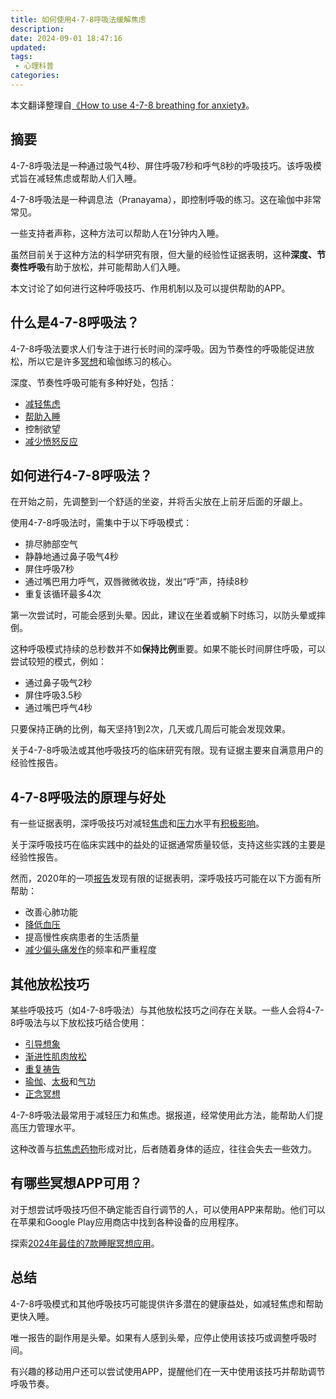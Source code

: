 ```yaml
---
title: 如何使用4-7-8呼吸法缓解焦虑
description:
date: 2024-09-01 18:47:16
updated:
tags:
 - 心理科普
categories:
---
```

本文翻译整理自[《How to use 4-7-8 breathing for anxiety》](https://www.medicalnewstoday.com/articles/324417)。
## 摘要 

4-7-8呼吸法是一种通过吸气4秒、屏住呼吸7秒和呼气8秒的呼吸技巧。该呼吸模式旨在减轻焦虑或帮助人们入睡。

4-7-8呼吸法是一种调息法（Pranayama），即控制呼吸的练习。这在瑜伽中非常常见。

一些支持者声称，这种方法可以帮助人在1分钟内入睡。

虽然目前关于这种方法的科学研究有限，但大量的经验性证据表明，这种**深度、节奏性呼吸**有助于放松，并可能帮助人们入睡。

本文讨论了如何进行这种呼吸技巧、作用机制以及可以提供帮助的APP。


## 什么是4-7-8呼吸法？

4-7-8呼吸法要求人们专注于进行长时间的深呼吸。因为节奏性的呼吸能促进放松，所以它是许多[冥想](https://www.medicalnewstoday.com/articles/320392)和瑜伽练习的核心。

深度、节奏性呼吸可能有多种好处，包括：

 * [减轻焦虑](https://www.ncbi.nlm.nih.gov/pmc/articles/PMC8481564/)
 * [帮助入睡](https://www.ncbi.nlm.nih.gov/pmc/articles/PMC6361823/)
 * 控制欲望
 * [减少愤怒反应](https://www.ncbi.nlm.nih.gov/pmc/articles/PMC6137615/)

## 如何进行4-7-8呼吸法？

在开始之前，先调整到一个舒适的坐姿，并将舌尖放在上前牙后面的牙龈上。

使用4-7-8呼吸法时，需集中于以下呼吸模式：

* 排尽肺部空气
* 静静地通过鼻子吸气4秒
* 屏住呼吸7秒
* 通过嘴巴用力呼气，双唇微微收拢，发出“呼”声，持续8秒
* 重复该循环最多4次

第一次尝试时，可能会感到头晕。因此，建议在坐着或躺下时练习，以防头晕或摔倒。

这种呼吸模式持续的总秒数并不如**保持比例**重要。如果不能长时间屏住呼吸，可以尝试较短的模式，例如：

* 通过鼻子吸气2秒
* 屏住呼吸3.5秒
* 通过嘴巴呼气4秒

只要保持正确的比例，每天坚持1到2次，几天或几周后可能会发现效果。

关于4-7-8呼吸法或其他呼吸技巧的临床研究有限。现有证据主要来自满意用户的经验性报告。

## 4-7-8呼吸法的原理与好处 

有一些证据表明，深呼吸技巧对减轻[焦虑](https://www.medicalnewstoday.com/articles/323454)和[压力](https://www.medicalnewstoday.com/articles/145855)水平有[积极影响](https://www.ncbi.nlm.nih.gov/pmc/articles/PMC5455070/)。

关于深呼吸技巧在临床实践中的益处的证据通常质量较低，支持这些实践的主要是经验性报告。

然而，2020年的一项[报告](https://www.ncbi.nlm.nih.gov/pmc/articles/PMC7602530/)发现有限的证据表明，深呼吸技巧可能在以下方面有所帮助：

 * 改善心肺功能
 * [降低血压](https://www.medicalnewstoday.com/articles/270644)
 * 提高慢性疾病患者的生活质量
 * [减少偏头痛发作](https://www.medicalnewstoday.com/articles/270644)的频率和严重程度

## 其他放松技巧 

某些呼吸技巧（如4-7-8呼吸法）与其他放松技巧之间存在关联。一些人会将4-7-8呼吸法与以下放松技巧结合使用：

 * [引导想象](https://www.medicalnewstoday.com/articles/guided-imagery)
 * [渐进性肌肉放松](https://www.medicalnewstoday.com/articles/progressive-muscle-relaxation-pmr)
 * [重复祷告](https://www.medicalnewstoday.com/articles/mantras-for-anxiety)
 * [瑜伽](https://www.medicalnewstoday.com/articles/286745)、[太极](https://www.medicalnewstoday.com/articles/265507)和[气功](https://www.medicalnewstoday.com/articles/qigong-benefits)
 * [正念冥想](https://www.medicalnewstoday.com/articles/324839)

4-7-8呼吸法最常用于减轻压力和焦虑。据报道，经常使用此方法，能帮助人们提高压力管理水平。

这种改善与[抗焦虑药物](https://www.medicalnewstoday.com/articles/323666)形成对比，后者随着身体的适应，往往会失去一些效力。

## 有哪些冥想APP可用？ 

对于想尝试呼吸技巧但不确定能否自行调节的人，可以使用APP来帮助。他们可以在苹果和Google Play应用商店中找到各种设备的应用程序。

探索[2024年最佳的7款睡眠冥想应用](https://www.medicalnewstoday.com/articles/best-apps-for-sleep-meditation#top-apps)。


## 总结

4-7-8呼吸模式和其他呼吸技巧可能提供许多潜在的健康益处，如减轻焦虑和帮助更快入睡。

唯一报告的副作用是头晕。如果有人感到头晕，应停止使用该技巧或调整呼吸时间。

有兴趣的移动用户还可以尝试使用APP，提醒他们在一天中使用该技巧并帮助调节呼吸节奏。